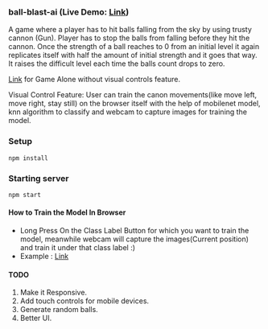 ### ball-blast-ai  (Live Demo: [Link](https://asto7.github.io/ball-blast-ai/))

A game where a player has to hit balls falling from the sky by using trusty cannon
(Gun). Player has to stop the balls from falling before they hit the cannon. Once the strength of a ball
reaches to 0 from an initial level it again replicates itself with half the amount of initial strength and
it goes that way. It raises the difficult level each time the balls count drops to zero. 

[Link](https://github.com/Asto7/DTask2) for Game Alone without visual controls feature.

Visual Control Feature: User can train the canon movements(like move left, move right, stay still) on the browser itself with the help of mobilenet model, knn algorithm to classify and webcam to capture images for training the model.


### Setup
```
npm install
```

### Starting server
```
npm start
```

#### How to Train the Model In Browser
- Long Press On the Class Label Button for which you want to train the model, meanwhile webcam will capture the images(Current position) and train it under that class label :)
- Example : [Link](https://user-images.githubusercontent.com/49583145/110783465-7da71180-828e-11eb-967d-66375e890c7c.mp4)
 
#### TODO
1. Make it Responsive.
2. Add touch controls for mobile devices.
3. Generate random balls.
4. Better UI.
